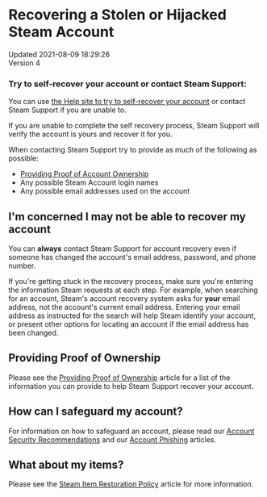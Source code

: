 # Recovering a Stolen or Hijacked Steam Account
Updated 2021-08-09 18:29:26  
Version 4  

### Try to self-recover your account or contact Steam Support:
You can use [the Help site to try to self-recover your account](https://help.steampowered.com/wizard/HelpWithLogin) or contact Steam Support if you are unable to.  
  
If you are unable to complete the self recovery process, Steam Support will verify the account is yours and recover it for you.  
  
When contacting Steam Support try to provide as much of the following as possible:  
* [Providing Proof of Account Ownership](https://help.steampowered.com/en/faqs/view/40A0-8B4B-B54B-C51A)
* Any possible Steam Account login names
* Any possible email addresses used on the account
  
  
## I'm concerned I may not be able to recover my account
  
You can **always** contact Steam Support for account recovery even if someone has changed the account's email address, password, and phone number.  
  
If you're getting stuck in the recovery process, make sure you're entering the information Steam requests at each step. For example, when searching for an account, Steam's account recovery system asks for **your** email address, not the account's current email address. Entering your email address as instructed for the search will help Steam identify your account, or present other options for locating an account if the email address has been changed.  
  
  
## Providing Proof of Ownership
  
Please see the [Providing Proof of Ownership](https://help.steampowered.com/en/faqs/view/40A0-8B4B-B54B-C51A) article for a list of the information you can provide to help Steam Support recover your account.   
  
  
## How can I safeguard my account?
For information on how to safeguard an account, please read our [Account Security Recommendations](https://help.steampowered.com/en/faqs/view/6639-EB3C-EC79-FF60) and our [Account Phishing](https://steamcommunity.com/actions/ReportSuspiciousLogin) articles.  
  
  
## What about my items?
Please see the [Steam Item Restoration Policy](https://help.steampowered.com/en/faqs/view/3B6E-B322-2400-8D24) article for more information.